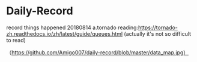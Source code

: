 # Daily-Record
record things happened
20180814
  a.tornado reading:https://tornado-zh.readthedocs.io/zh/latest/guide/queues.html (actually it's not so difficult to read)
  
  
  （https://github.com/Amigo007/daily-record/blob/master/data_map.jpg）
